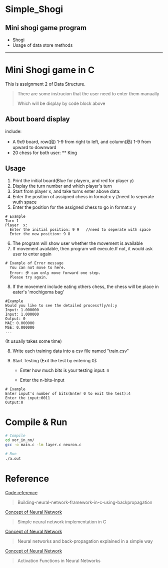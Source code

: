 # Simple_Shogi

## Mini shogi game program

* Shogi
* Usage of data store methods
 
-------------------------------------
# Mini Shogi game in C

This is assignment 2 of Data Structure.

> There are some instrucion that the user need to enter them manually 
> 
> Which will be display by code block above

## About board display
include:
* A 9x9 board, row(段) 1-9 from right to left, and column(筋) 1-9 from upward to downward
* 20 chess for both user:
** King 

## Usage
1. Print the initial board(Blue for playerx, and red for player y)
2. Display the turn number and which player's turn
3. Start from player x, and take turns enter above data:
4. Enter the position of assigned chess in format:x y  //need to seperate wuth space
5. Enter the position for the assigned chess to go in format:x y
```
# Example
Turn 1
Player  x:
  Enter the initial position: 9 9   //need to seperate with space
  Enter the new position: 9 8
```
6. The program will show user whether the movement is available
7. If movement available, then program will execute.If not, it would ask user to enter again
```
# Example of Error message
  You can not move to here.
  Error: 步 can only move forward one step.
  Please try again.
```
8. If the movement include eating others chess, the chess will be place in eater's 'mochigoma bag'
```
#Example
Would you like to see the detailed process?[y/n]:y
Input: 1.000000
Input: 1.000000
Output: 0
MAE: 0.000000
MSE: 0.000000
...
```

   (It usually takes some time)

8. Write each training data into a csv file named "train.csv"
9. Start Testing (Exit the test by entering 0):
        
   * Enter how much bits is your testing input: n

   * Enter the n-bits-input
```
# Example
Enter input's number of bits(Enter 0 to exit the test):4
Enter the input:0011
Output:0
```  
# Compile & Run

```sh
# Compile
cd xor_in_nn/
gcc -o main.c -lm layer.c neuron.c

# Run
./a.out
```
# Reference
[Code reference](https://medium.com/analytics-vidhya/building-neural-network-framework-in-c-using-backpropagation-8ad589a0752d) 

> Building-neural-network-framework-in-c-using-backpropagation

[Concept of Neural Network](https://towardsdatascience.com/simple-neural-network-implementation-in-c-663f51447547)

> Simple neural network implementation in C

[Concept of Neural Network](https://medium.com/datathings/neural-networks-and-backpropagation-explained-in-a-simple-way-f540a3611f5e)

> Neural networks and back-propagation explained in a simple way

[Concept of Neural Network](https://towardsdatascience.com/activation-functions-neural-networks-1cbd9f8d91d6?gi=2041018f7b46)

> Activation Functions in Neural Networks
